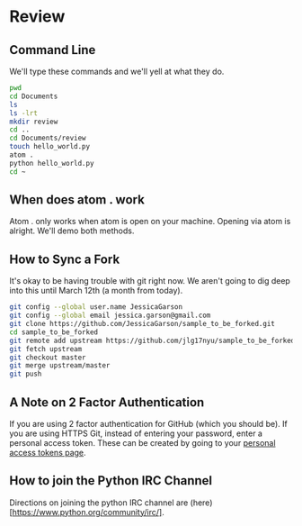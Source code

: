 # Review

## Command Line
We'll type these commands and we'll yell at what they do.
```bash
pwd
cd Documents
ls
ls -lrt
mkdir review
cd ..
cd Documents/review
touch hello_world.py
atom .
python hello_world.py
cd ~
```

## When does atom . work
Atom . only works when atom is open on your machine. Opening via atom is alright. We'll demo both methods.

## How to Sync a Fork
It's okay to be having trouble with git right now. We aren't going to dig deep into this until March 12th (a month from today).

```bash
git config --global user.name JessicaGarson
git config --global email jessica.garson@gmail.com
git clone https://github.com/JessicaGarson/sample_to_be_forked.git
cd sample_to_be_forked
git remote add upstream https://github.com/jlg17nyu/sample_to_be_forked.git
git fetch upstream
git checkout master
git merge upstream/master
git push
```

## A Note on 2 Factor Authentication
If you are using 2 factor authentication for GitHub (which you should be). If you are using HTTPS Git, instead of entering your password, enter a personal access token. These can be created by going to your
[personal access tokens page](https://github.com/settings/tokens).

## How to join the Python IRC Channel
Directions on joining the python IRC channel are (here)[https://www.python.org/community/irc/].
